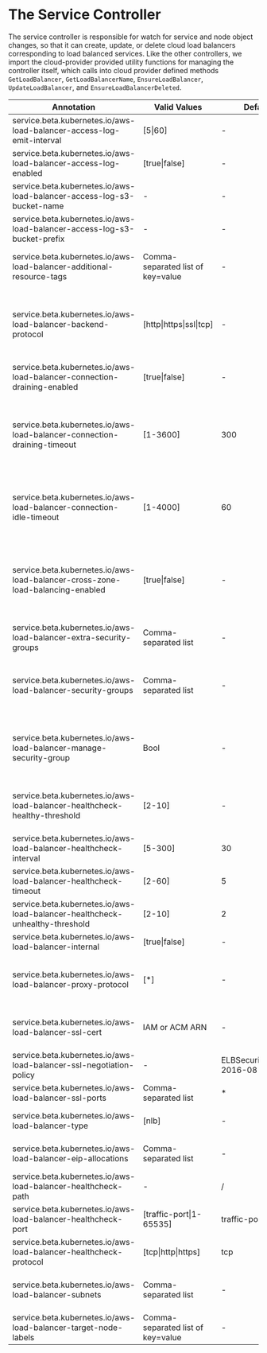 # The Service Controller

The service controller is responsible for watch for service and node object changes, so that it can create, update, or delete cloud load balancers corresponding to load balanced services.  Like the other controllers, we import the cloud-provider provided utility functions for managing the controller itself, which calls into cloud provider defined methods `GetLoadBalancer`, `GetLoadBalancerName`, `EnsureLoadBalancer`, `UpdateLoadBalancer`, and `EnsureLoadBalancerDeleted`.


| Annotation | Valid Values | Default | Description |
| --- | --- | --- | --- |
| service.beta.kubernetes.io/aws-load-balancer-access-log-emit-interval          | [5\|60]                             | -   | How frequently the load balancer emits [access logs](https://docs.aws.amazon.com/elasticloadbalancing/latest/classic/access-log-collection.html), in minutes.  |
| service.beta.kubernetes.io/aws-load-balancer-access-log-enabled                | [true\|false]                       | -   | If true, access logs is enabled.  |
| service.beta.kubernetes.io/aws-load-balancer-access-log-s3-bucket-name         | -                                   | -   | Access log S3 bucket name.  |
| service.beta.kubernetes.io/aws-load-balancer-access-log-s3-bucket-prefix       | -                                   | -   | Access log S3 bucket prefix.  |
| service.beta.kubernetes.io/aws-load-balancer-additional-resource-tags          | Comma-separated list of key=value   | -   | A comma-separated list of key-value pairs which will be recorded as additional tags in the ELB. For example: "Key1=Val1,Key2=Val2,KeyNoVal1=,KeyNoVal2" |
| service.beta.kubernetes.io/aws-load-balancer-backend-protocol                  | [http\|https\|ssl\|tcp]             | -   | Specifies the protocol spoken by the backend (pod) behind a listener. If `http` (default) or `https`, an HTTPS listener that terminates the connection and parses headers is created. If set to `ssl` or `tcp`, a "raw" SSL listener is used. If set to `http` and `aws-load-balancer-ssl-cert` is not used then a HTTP listener is used. |
| service.beta.kubernetes.io/aws-load-balancer-connection-draining-enabled       | [true\|false]                       | -   | Enable [connection draining](https://docs.aws.amazon.com/elasticloadbalancing/latest/classic/config-conn-drain.html). |
| service.beta.kubernetes.io/aws-load-balancer-connection-draining-timeout       | [1-3600]                            | 300 | The maximum time (in seconds) for the load balancer to keep connections alive before reporting the instance as de-registered. The maximum timeout value can be set between 1 and 3,600 seconds (the default is 300 seconds). When the maximum time limit is reached, the load balancer forcibly closes connections to the de-registering instance. |
| service.beta.kubernetes.io/aws-load-balancer-connection-idle-timeout           | [1-4000]                            | 60  | The load balancer has a configured idle timeout period (in seconds) that applies to its connections. If no data has been sent or received by the time that the idle timeout period elapses, the load balancer closes the connection. |
| service.beta.kubernetes.io/aws-load-balancer-cross-zone-load-balancing-enabled | [true\|false]                       | -   | With cross-zone load balancing, each load balancer node for your Classic Load Balancer distributes requests evenly across the registered instances in all enabled Availability Zones. If cross-zone load balancing is disabled, each load balancer node distributes requests evenly across the registered instances in its Availability Zone only. |
| service.beta.kubernetes.io/aws-load-balancer-extra-security-groups             | Comma-separated list                | -   | Specifies additional security groups to be added to ELB.    |
| service.beta.kubernetes.io/aws-load-balancer-security-groups                   | Comma-separated list                | -   | Specifies the security groups to be added to ELB. Differently from the annotation "service.beta.kubernetes.io/aws-load-balancer-extra-security-groups", this replaces all other security groups previously assigned to the ELB. |
| service.beta.kubernetes.io/aws-load-balancer-manage-security-group             | Bool                | -   | Indicates that the controller creates and manages the lifecycle of a Security Group when creating a Network Load Balancer (NLB). This is evaluated only when the service Load Balancer type `nlb` is created. You can not specify security group when using this option. |
| service.beta.kubernetes.io/aws-load-balancer-healthcheck-healthy-threshold     | [2-10]                              | -   | Specifies the number of successive successful health checks required for a backend to be considered healthy for traffic. For NLB, healthy-threshold and unhealthy-threshold must be equal. |
| service.beta.kubernetes.io/aws-load-balancer-healthcheck-interval              | [5-300]                             | 30  | Specifies, in seconds, the interval between health checks. |
| service.beta.kubernetes.io/aws-load-balancer-healthcheck-timeout               | [2-60]                              | 5   | The amount of time to wait when receiving a response from the health check, in seconds. |
| service.beta.kubernetes.io/aws-load-balancer-healthcheck-unhealthy-threshold   | [2-10]                              | 2   | The number of consecutive failed health checks that must occur before declaring an EC2 instance unhealthy. |
| service.beta.kubernetes.io/aws-load-balancer-internal                          | [true\|false]                       | -   | Indicates that the load balancer should be internal. |
| service.beta.kubernetes.io/aws-load-balancer-proxy-protocol                    | [*]                                 | -   | Enables the proxy protocol on an ELB. Right now we only accept the value "*" which means enable the proxy protocol on all ELB backends. In the future we could adjust this to allow setting the proxy protocol only on certain backends. |
| service.beta.kubernetes.io/aws-load-balancer-ssl-cert                          | IAM or ACM ARN                      | -   | Requests a secure listener. Value is a valid certificate ARN. For more, see the [elb listener config guide](http://docs.aws.amazon.com/ElasticLoadBalancing/latest/DeveloperGuide/elb-listener-config.html).  CertARN is an IAM or CM certificate ARN. |
| service.beta.kubernetes.io/aws-load-balancer-ssl-negotiation-policy            | -                                   | ELBSecurityPolicy-2016-08 | Specifies SSL negotiation settings for the HTTPS/SSL listeners of your load balancer. Defaults to the default ELB policy. |
| service.beta.kubernetes.io/aws-load-balancer-ssl-ports                         | Comma-separated list                | *   | Specifies a comma-separated list of ports that will use SSL/HTTPS listeners. Defaults to all. |
| service.beta.kubernetes.io/aws-load-balancer-type                              | [nlb]                               | -   | Indicates the type of Load Balancer. The only valid value is nlb.  Leaving this field blank is equivalent to selecting ELB. |
| service.beta.kubernetes.io/aws-load-balancer-eip-allocations                   | Comma-separated list                | -   | List of EIP allocations to associate with a internet-facing load balancer. Only valid for NLB. |
| service.beta.kubernetes.io/aws-load-balancer-healthcheck-path                  | -                                   | /   | Specifies the http path for the health check in case of http/https protocol. |
| service.beta.kubernetes.io/aws-load-balancer-healthcheck-port                  | [traffic-port\|1-65535]             | traffic-port | Specifies the TCP target port for the target group health check. |
| service.beta.kubernetes.io/aws-load-balancer-healthcheck-protocol              | [tcp\|http\|https]                  | tcp | Specifies the protocol to use for the target group health check. |
| service.beta.kubernetes.io/aws-load-balancer-subnets                           | Comma-separated list                | -   | Specifies the Availability Zone configuration for the load balancer. The values are comma separated list of subnetID or subnetName from different AZs. |
| service.beta.kubernetes.io/aws-load-balancer-target-node-labels                | Comma-separated list of key=value   | -   | Specifies a comma-separated list of key-value pairs which will be used to select the target nodes for the load balancer. |

